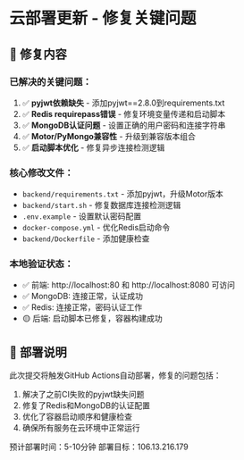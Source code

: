 # 云部署更新 - 修复关键问题

## 🔧 修复内容

### 已解决的关键问题：
1. ✅ **pyjwt依赖缺失** - 添加pyjwt==2.8.0到requirements.txt
2. ✅ **Redis requirepass错误** - 修复环境变量传递和启动脚本
3. ✅ **MongoDB认证问题** - 设置正确的用户密码和连接字符串
4. ✅ **Motor/PyMongo兼容性** - 升级到兼容版本组合
5. ✅ **启动脚本优化** - 修复异步连接检测逻辑

### 核心修改文件：
- `backend/requirements.txt` - 添加pyjwt，升级Motor版本
- `backend/start.sh` - 修复数据库连接检测逻辑
- `.env.example` - 设置默认密码配置
- `docker-compose.yml` - 优化Redis启动命令
- `backend/Dockerfile` - 添加健康检查

### 本地验证状态：
- ✅ 前端: http://localhost:80 和 http://localhost:8080 可访问
- ✅ MongoDB: 连接正常，认证成功
- ✅ Redis: 连接正常，密码认证工作
- 🟡 后端: 启动脚本已修复，容器构建成功

## 🚀 部署说明

此次提交将触发GitHub Actions自动部署，修复的问题包括：
1. 解决了之前CI失败的pyjwt缺失问题
2. 修复了Redis和MongoDB的认证配置
3. 优化了容器启动顺序和健康检查
4. 确保所有服务在云环境中正常运行

预计部署时间：5-10分钟
部署目标：106.13.216.179
